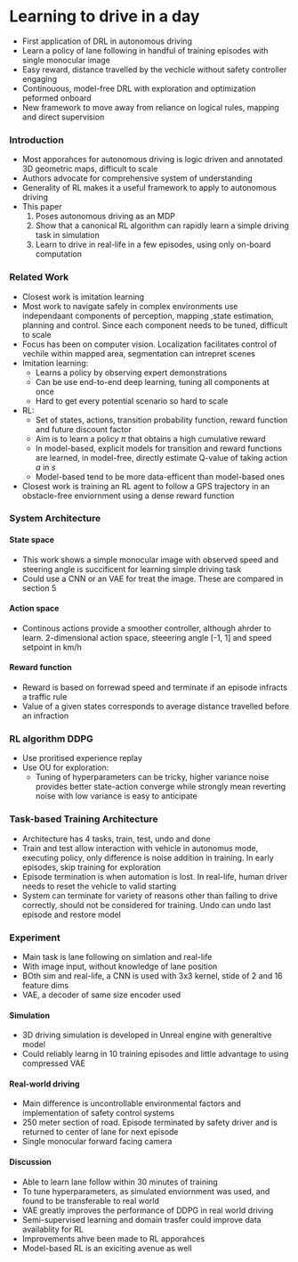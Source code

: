 Learning to drive in a day
============
* First application of DRL in autonomous driving
* Learn a policy of lane following in handful of training episodes with single monocular image
* Easy reward, distance travelled by the vechicle without safety controller engaging
* Continouous, model-free DRL with exploration and optimization peformed onboard
* New framework to move away from reliance on logical rules, mapping and direct supervision

### Introduction
* Most apporahces for autonomous driving is logic driven and annotated 3D geometric maps, difficult to scale
* Authors advocate for comprehensive system of understanding
* Generality of RL makes it a useful framework to apply to autonomous driving
* This paper
    1. Poses autonomous driving as an MDP
    2. Show that a canonical RL algorithm can rapidly learn a simple driving task in simulation
    3. Learn to drive in real-life in a few episodes, using only on-board computation

### Related Work
* Closest work is imitation learning
* Most work to navigate safely in complex environments use independaant components of perception, mapping ,state estimation, planning and control. Since each component needs to be tuned, difficult to scale
* Focus has been on computer vision. Localization facilitates control of vechile within mapped area, segmentation can intrepret scenes
* Imitation learning:
    * Learns a policy by observing expert demonstrations
    * Can be use end-to-end deep learning, tuning all components at once
    * Hard to get every potential scenario so hard to scale
* RL:
    * Set of states, actions, transition probability function, reward function and future discount factor
    * Aim is to learn a policy $\pi$ that obtains a high cumulative reward
    * In model-based, explicit models for transition and reward functions are learned, in model-free, directly estimate Q-value of taking action $a$ in $s$
    * Model-based tend to be more data-efficent than model-based ones
* Closest work is training an RL agent to follow a GPS trajectory in an obstacle-free enviornment using a dense reward function

### System Architecture
#### State space
* This work shows a simple monocular image with observed speed and steering angle is succificent for learning simple driving task
* Could use a CNN or an VAE for treat the image. These are compared in section 5

#### Action space
* Continous actions provide a smoother controller, although ahrder to learn. 2-dimensional action space, steeering angle [-1, 1] and speed setpoint in km/h

#### Reward function
* Reward is based on forrewad speed and terminate if an episode infracts a traffic rule
* Value of a given states corresponds to average distance travelled before an infraction

### RL algorithm DDPG
* Use proritised experience replay
* Use OU for exploration:
    * Tuning of hyperparameters can be tricky, higher variance noise provides better state-action converge while strongly mean reverting noise with low variance is easy to anticipate

### Task-based Training Architecture
* Architecture has 4 tasks, train, test, undo and done
* Train and test allow interaction with vehicle in autonomus mode, executing policy, only difference is noise addition in training. In early episodes, skip training for exploration
* Episode termination is when automation is lost. In real-life, human driver needs to reset the vehicle to valid starting
* System can terminate for variety of reasons other than failing to drive correctly, should not be considered for training. Undo can undo last episode and restore model


### Experiment
* Main task is lane following on simlation and real-life
* With image input, without knowledge of lane position
* BOth sim and real-life, a CNN is used with 3x3 kernel, stide of 2 and 16 feature dims
* VAE, a decoder of same size encoder used

#### Simulation
* 3D driving simulation is developed in Unreal engine with generaltive model
* Could reliably learng in 10 training episodes and little advantage to using compressed VAE

#### Real-world driving
* Main difference is uncontrollable environmental factors and implementation of safety control systems
* 250 meter section of road. Episode terminated by safety driver and is returned to center of lane for next episode
* Single monocular forward facing camera

#### Discussion
* Able to learn lane follow within 30 minutes of training
* To tune hyperparameters, as simulated enviornment was used, and found to be transferable to real world
* VAE greatly improves the performance of DDPG in real world driving
* Semi-supervised learning and domain trasfer could improve data availablity for RL
* Improvements ahve been made to RL apporahces
* Model-based RL is an exiciting avenue as well